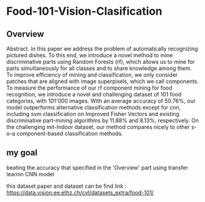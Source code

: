# Food-101-Vision-Clasification

## Overview
Abstract. In this paper we address the problem of automatically recognizing
pictured dishes. To this end, we introduce a novel method to
mine discriminative parts using Random Forests (rf), which allows us
to mine for parts simultaneously for all classes and to share knowledge
among them. To improve efficiency of mining and classification, we only
consider patches that are aligned with image superpixels, which we call
components. To measure the performance of our rf component mining
for food recognition, we introduce a novel and challenging dataset of
101 food categories, with 101'000 images. With an average accuracy of
50.76%, our model outperforms alternative classification methods except
for cnn, including svm classification on Improved Fisher Vectors and
existing discriminative part-mining algorithms by 11.88% and 8.13%, respectively.
On the challenging mit-Indoor dataset, our method compares
nicely to other s-o-a component-based classification methods.

## my goal 
beating the accuracy that specified in the 'Overview' part using transfer learnin CNN model

this dataset paper and dataset can be find link : https://data.vision.ee.ethz.ch/cvl/datasets_extra/food-101/
